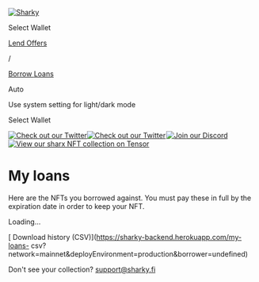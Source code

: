 [![Sharky](/sharky.svg)](/)

Select Wallet

[Lend ](/lend)[Offers ](/offers)

/

[Borrow ](/borrow)[Loans ](/loans)

Auto

Use system setting for light/dark mode

Select Wallet

[![Check out our
Twitter](/_next/image?url=%2F_next%2Fstatic%2Fmedia%2Ftwitter.6acebacd.png&w=3840&q=75)![Check
out our
Twitter](/_next/image?url=%2F_next%2Fstatic%2Fmedia%2Ftwitter.6acebacd.png&w=3840&q=75)](https://twitter.com/sharkyfi)[![Join
our
Discord](data:image/gif;base64,R0lGODlhAQABAIAAAAAAAP///yH5BAEAAAAALAAAAAABAAEAAAIBRAA7)![Join
our
Discord](/_next/image?url=%2F_next%2Fstatic%2Fmedia%2Fdiscord.8c43e144.png&w=3840&q=75)](https://discord.gg/sharkyfi)[![View
our sharx NFT collection on
Tensor](data:image/gif;base64,R0lGODlhAQABAIAAAAAAAP///yH5BAEAAAAALAAAAAABAAEAAAIBRAA7)![View
our sharx NFT collection on
Tensor](/_next/image?url=%2F_next%2Fstatic%2Fmedia%2Ftensor.53fc94fe.png&w=3840&q=75)](https://tensor.trade/trade/sharx)

# My loans

Here are the NFTs you borrowed against. You must pay these in full by the
expiration date in order to keep your NFT.

Loading...

[ Download history (CSV)](https://sharky-backend.herokuapp.com/my-loans-
csv?network=mainnet&deployEnvironment=production&borrower=undefined)

Don't see your collection? [support@sharky.fi](mailto:support@sharky.fi)

